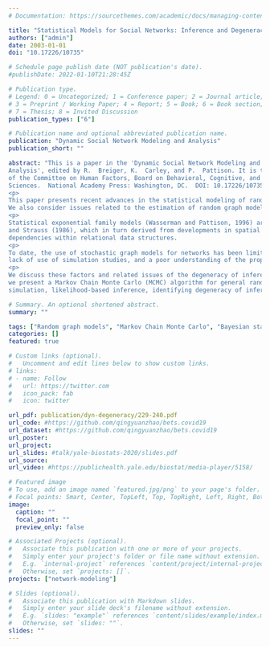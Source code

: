 ```yaml
---
# Documentation: https://sourcethemes.com/academic/docs/managing-content/

title: "Statistical Models for Social Networks: Inference and Degeneracy"
authors: ["admin"]
date: 2003-01-01
doi: "10.17226/10735"

# Schedule page publish date (NOT publication's date).
#publishDate: 2022-01-10T21:28:45Z

# Publication type.
# Legend: 0 = Uncategorized; 1 = Conference paper; 2 = Journal article;
# 3 = Preprint / Working Paper; 4 = Report; 5 = Book; 6 = Book section;
# 7 = Thesis; 8 = Invited Discussion
publication_types: ["6"]

# Publication name and optional abbreviated publication name.
publication: "Dynamic Social Network Modeling and Analysis"
publication_short: ""

abstract: "This is a paper in the 'Dynamic Social Network Modeling and
Analysis', edited by R.  Breiger, K.  Carley, and P.  Pattison. It is the result
of the Committee on Human Factors, Board on Behavioral, Cognitive, and Sensory
Sciences.  National Academy Press: Washington, DC.  DOI: 10.17226/10735.
<p>
This paper presents recent advances in the statistical modeling of random graphs that have an impact on the representation of social networks.
We also consider issues related to the estimation of random graph models. For concreteness the focus is cross-sectional social networks.
<p>
Statistical exponential family models (Wasserman and Pattison, 1996) are a generalization of the Markov random graph models introduced by Frank
and Strauss (1986), which in turn derived from developments in spatial statistics (Besag, 1974). These models recognize the complex
dependencies within relational data structures.
<p>
To date, the use of stochastic graph models for networks has been limited by three interrelated factors: the complexity of realistic models,
lack of use of simulation studies, and a poor understanding of the properties of inferential methods.
<p>
We discuss these factors and related issues of the degeneracy of inference for commonly promoted models. As a cornerstone of this development
we present a Markov Chain Monte Carlo (MCMC) algorithm for general random graph models. We also review the role of these MCMC algorithms in
simulation, likelihood-based inference, identifying degeneracy of inference, and Bayesian formulations."

# Summary. An optional shortened abstract.
summary: ""

tags: ["Random graph models", "Markov Chain Monte Carlo", "Bayesian statistics"]
categories: []
featured: true

# Custom links (optional).
#   Uncomment and edit lines below to show custom links.
# links:
# - name: Follow
#   url: https://twitter.com
#   icon_pack: fab
#   icon: twitter

url_pdf: publication/dyn-degeneracy/229-240.pdf
url_code: #https://github.com/qingyuanzhao/bets.covid19
url_dataset: #https://github.com/qingyuanzhao/bets.covid19
url_poster:
url_project:
url_slides: #talk/yale-biostats-2020/slides.pdf
url_source:
url_video: #https://publichealth.yale.edu/biostat/media-player/5158/

# Featured image
# To use, add an image named `featured.jpg/png` to your page's folder.
# Focal points: Smart, Center, TopLeft, Top, TopRight, Left, Right, BottomLeft, Bottom, BottomRight.
image:
  caption: ""
  focal_point: ""
  preview_only: false

# Associated Projects (optional).
#   Associate this publication with one or more of your projects.
#   Simply enter your project's folder or file name without extension.
#   E.g. `internal-project` references `content/project/internal-project/index.md`.
#   Otherwise, set `projects: []`.
projects: ["network-modeling"]

# Slides (optional).
#   Associate this publication with Markdown slides.
#   Simply enter your slide deck's filename without extension.
#   E.g. `slides: "example"` references `content/slides/example/index.md`.
#   Otherwise, set `slides: ""`.
slides: ""
---
```

